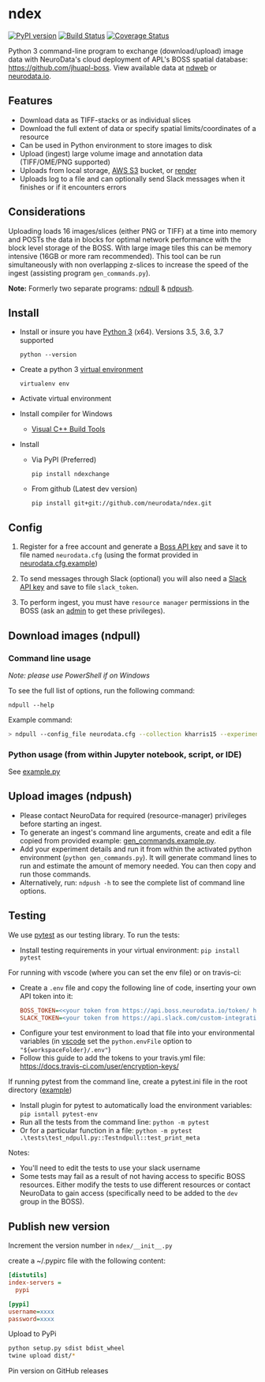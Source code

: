 # ndex

[![PyPI version](https://badge.fury.io/py/ndexchange.svg)](https://badge.fury.io/py/ndexchange) 
[![Build Status](https://travis-ci.org/neurodata/ndex.svg?branch=master)](https://travis-ci.org/neurodata/ndex)
[![Coverage Status](https://coveralls.io/repos/github/neurodata/ndpull/badge.svg?branch=master)](https://coveralls.io/github/neurodata/ndpull?branch=master)

Python 3 command-line program to exchange (download/upload) image data with NeuroData's cloud deployment of APL's BOSS spatial database: <https://github.com/jhuapl-boss>.  View available data at [ndweb](https://ndwebtools.neurodata.io/) or [neurodata.io](https://neurodata.io/).

## Features

- Download data as TIFF-stacks or as individual slices
- Download the full extent of data or specify spatial limits/coordinates of a resource
- Can be used in Python environment to store images to disk
- Upload (ingest) large volume image and annotation data (TIFF/OME/PNG supported)
- Uploads from local storage, [AWS S3](https://aws.amazon.com/s3/) bucket, or [render](https://github.com/saalfeldlab/render)
- Uploads log to a file and can optionally send Slack messages when it finishes or if it encounters errors

## Considerations

Uploading loads 16 images/slices (either PNG or TIFF) at a time into memory and POSTs the data in blocks for optimal network performance with the block level storage of the BOSS.  With large image tiles this can be memory intensive (16GB or more ram recommended).  This tool can be run simultaneously with non overlapping z-slices to increase the speed of the ingest (assisting program `gen_commands.py`).

**Note:** Formerly two separate programs: [ndpull](https://github.com/neurodata-arxiv/ndpull) & [ndpush](https://github.com/neurodata-arxiv/ndpush).

## Install

- Install or insure you have [Python 3](https://www.python.org/downloads/) (x64).  Versions 3.5, 3.6, 3.7 supported

  `python --version`
- Create a python 3 [virtual environment](https://virtualenv.pypa.io/en/stable/)

  `virtualenv env`
- Activate virtual environment

- Install compiler for Windows

  - [Visual C++ Build Tools](https://visualstudio.microsoft.com/downloads/#build-tools-for-visual-studio-2017)

- Install
  - Via PyPI (Preferred)

    `pip install ndexchange`
  - From github (Latest dev version)

    `pip install git+git://github.com/neurodata/ndex.git`

## Config

1. Register for a free account and generate a [Boss API key](https://api.boss.neurodata.io/v1/mgmt/token) and save it to file named `neurodata.cfg` (using the format provided in [neurodata.cfg.example](examples/neurodata.cfg.example))

1. To send messages through Slack (optional) you will also need a [Slack API key](https://api.slack.com/custom-integrations/legacy-tokens) and save to file `slack_token`.

1. To perform ingest, you must have `resource manager` permissions in the BOSS (ask an [admin](mailto:support@neurodata.io) to get these privileges).

## Download images (ndpull)

### Command line usage

*Note: please use PowerShell if on Windows*

To see the full list of options, run the following command:

`ndpull --help`

Example command:

```sh
> ndpull --config_file neurodata.cfg --collection kharris15 --experiment apical --channel em --x 4096 4608 --y 4608 5120 --z 90 100 --outdir .
```

### Python usage (from within Jupyter notebook, script, or IDE)

See [example.py](examples/example_ndpull.py)

## Upload images (ndpush)

- Please contact NeuroData for required (resource-manager) privileges before starting an ingest.
- To generate an ingest's command line arguments, create and edit a file copied from provided example: [gen_commands.example.py](examples/gen_commands.example.py).
- Add your experiment details and run it from within the activated python environment (`python gen_commands.py`).  It will generate command lines to run and estimate the amount of memory needed.  You can then copy and run those commands.
- Alternatively, run: `ndpush -h` to see the complete list of command line options.

## Testing

We use [pytest](https://pytest.org/) as our testing library.  To run the tests:

- Install testing requirements in your virtual environment: `pip install pytest`

For running with vscode (where you can set the env file) or on travis-ci:
- Create a `.env` file and copy the following line of code, inserting your own API token into it:
  ```ini
  BOSS_TOKEN=<<your token from https://api.boss.neurodata.io/token/ here>>
  SLACK_TOKEN=<your token from https://api.slack.com/custom-integrations/legacy-tokens here>>
  ```
- Configure your test environment to load that file into your environmental variables (in [vscode](https://code.visualstudio.com/docs/python/environments#_where-the-extension-looks-for-environments) set the `python.envFile` option to `"${workspaceFolder}/.env"`)
- Follow this guide to add the tokens to your travis.yml file:
https://docs.travis-ci.com/user/encryption-keys/

If running pytest from the command line, create a pytest.ini file in the root directory ([example](examples/pytest.ini.example))
- Install plugin for pytest to automatically load the environment variables: `pip isntall pytest-env`
- Run all the tests from the command line: `python -m pytest`
- Or for a particular function in a file: `python -m pytest .\tests\test_ndpull.py::Testndpull::test_print_meta`

Notes:
- You'll need to edit the tests to use your slack username
- Some tests may fail as a result of not having access to specific BOSS resources.  Either modify the tests to use different resources or contact NeuroData to gain access (specifically need to be added to the `dev` group in the BOSS).

## Publish new version

Increment the version number in `ndex/__init__.py`

create a ~/.pypirc file with the following content:

```ini
[distutils]
index-servers =
  pypi

[pypi]
username=xxxx
password=xxxx
```

Upload to PyPi

```bash
python setup.py sdist bdist_wheel
twine upload dist/*
```

Pin version on GitHub releases